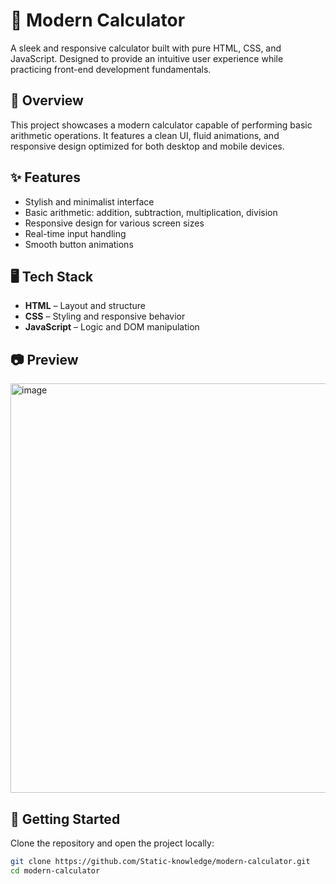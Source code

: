 # 🔢 Modern Calculator

A sleek and responsive calculator built with pure HTML, CSS, and JavaScript. Designed to provide an intuitive user experience while practicing front-end development fundamentals.

## 📌 Overview

This project showcases a modern calculator capable of performing basic arithmetic operations. It features a clean UI, fluid animations, and responsive design optimized for both desktop and mobile devices.

## ✨ Features

- Stylish and minimalist interface  
- Basic arithmetic: addition, subtraction, multiplication, division  
- Responsive design for various screen sizes  
- Real-time input handling  
- Smooth button animations

## 🖥️ Tech Stack

- **HTML** – Layout and structure  
- **CSS** – Styling and responsive behavior  
- **JavaScript** – Logic and DOM manipulation

## 📷 Preview


<img width="690" height="655" alt="image" src="https://github.com/user-attachments/assets/0a04bf97-c1c7-49de-bc98-9c8110b53010" />


## 🚀 Getting Started

Clone the repository and open the project locally:

```bash
git clone https://github.com/Static-knowledge/modern-calculator.git
cd modern-calculator
